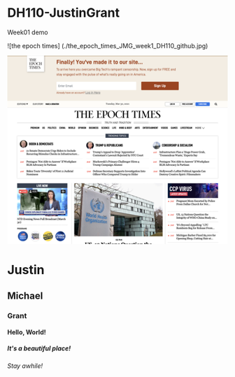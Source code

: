 # DH110-JustinGrant
Week01 demo

![the epoch times] (./the_epoch_times_JMG_week1_DH110_github.jpg)

<img src="./the_epoch_times_JMG_week1_DH110_github.jpg">

# Justin
## Michael
### Grant
#### Hello, World!
##### It's a beautiful place!
###### Stay awhile!

